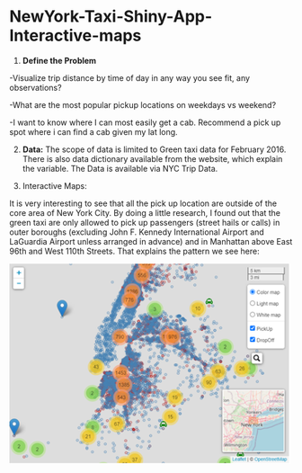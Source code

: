 # NewYork-Taxi-Shiny-App-Interactive-maps

1. **Define the Problem**

-Visualize trip distance by time of day in any way you see fit, any observations?

-What are the most popular pickup locations on weekdays vs weekend?

-I want to know where I can most easily get a cab. Recommend a pick up spot where i can find a cab given my lat long.

2. **Data:**
   The scope of data is limited to Green taxi data for February 2016. There is also data dictionary available from the website, which explain the variable. The Data is available via NYC Trip Data.

3. Interactive Maps:

It is very interesting to see that all the pick up location are outside of the core area of New York City. By doing a little research, I found out that the green taxi are only allowed to pick up passengers (street hails or calls) in outer boroughs (excluding John F. Kennedy International Airport and LaGuardia Airport unless arranged in advance) and in Manhattan above East 96th and West 110th Streets. That explains the pattern we see here:

<img src="visuals/1.png" width="500">
